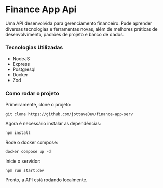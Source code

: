 # Finance App Api

Uma API desenvolvida para gerenciamento financeiro.
Pude aprender diversas tecnologias e ferramentas novas, além de melhores práticas de desenvolvimento, padrões de projeto e banco de dados.

### Tecnologias Utilizadas

* NodeJS
* Express
* Postgresql
* Docker
* Zod

### Como rodar o projeto

Primeiramente, clone o projeto:

```
git clone https://github.com/jottaveDev/finance-app-serv
```

Agora é necessário instalar as dependências:

```
npm install
```

Rode o docker compose:

```
docker compose up -d
```

Inicie o servidor:

```
npm run start:dev
```

Pronto, a API está rodando localmente.
